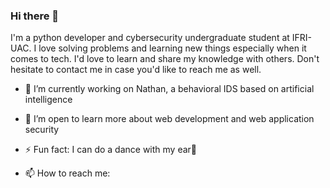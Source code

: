 ### Hi there 👋
I'm a python developer and cybersecurity undergraduate student at IFRI-UAC. I love solving problems and learning new things especially when it comes to tech. I'd love to learn and share my knowledge with others.  Don't hesitate to contact me in case you'd like to reach me as well.

- 🔭 I’m currently working on Nathan, a behavioral IDS based on artificial intelligence
  
- 🌱 I’m open to learn more about web development and web application security

- ⚡ Fun fact: I can do a dance with my ear🤣

- 📫 How to reach me: 

